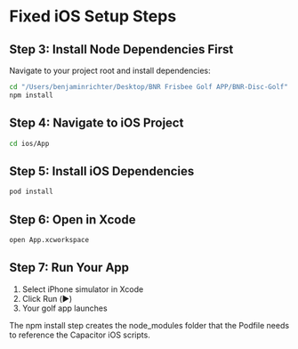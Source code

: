 # Fixed iOS Setup Steps

## Step 3: Install Node Dependencies First

Navigate to your project root and install dependencies:

```bash
cd "/Users/benjaminrichter/Desktop/BNR Frisbee Golf APP/BNR-Disc-Golf"
npm install
```

## Step 4: Navigate to iOS Project

```bash
cd ios/App
```

## Step 5: Install iOS Dependencies

```bash
pod install
```

## Step 6: Open in Xcode

```bash
open App.xcworkspace
```

## Step 7: Run Your App

1. Select iPhone simulator in Xcode
2. Click Run (▶️)
3. Your golf app launches

The npm install step creates the node_modules folder that the Podfile needs to reference the Capacitor iOS scripts.